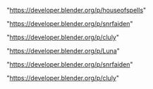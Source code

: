 "https://developer.blender.org/p/houseofspells"

"https://developer.blender.org/p/snrfaiden"

"https://developer.blender.org/p/cluly"

 
"https://developer.blender.org/p/Luna"


"https://developer.blender.org/p/snrfaiden"


"https://developer.blender.org/p/cluly"


 
